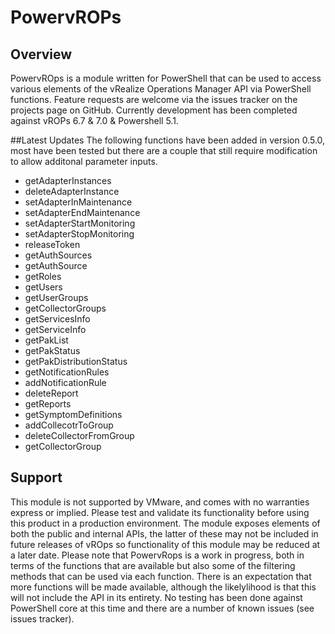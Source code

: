 # PowervROPs

## Overview
PowervROps is a module written for PowerShell that can be used to access various elements of the vRealize Operations Manager API via PowerShell functions.
Feature requests are welcome via the issues tracker on the projects page on GitHub.
Currently development has been completed against vROPs 6.7 & 7.0 & Powershell 5.1.

##Latest Updates
The following functions have been added in version 0.5.0, most have been tested but there are a couple that still require modification to allow additonal parameter inputs.

- getAdapterInstances
- deleteAdapterInstance
- setAdapterInMaintenance
- setAdapterEndMaintenance
- setAdapterStartMonitoring
- setAdapterStopMonitoring
- releaseToken
- getAuthSources
- getAuthSource
- getRoles
- getUsers
- getUserGroups
- getCollectorGroups
- getServicesInfo
- getServiceInfo 
- getPakList
- getPakStatus
- getPakDistributionStatus
- getNotificationRules
- addNotificationRule
- deleteReport
- getReports
- getSymptomDefinitions
- addCollecotrToGroup
- deleteCollectorFromGroup
- getCollectorGroup

## Support
This module is not supported by VMware, and comes with no warranties express or implied. Please test and validate its functionality before using this product in a production environment. The module exposes elements of both the public and internal APIs, the latter of these may not be included in future releases of vROps so functionality of this module may be reduced at a later date.
Please note that PowervRops is a work in progress, both in terms of the functions that are available but also some of the filtering methods that can be used via each function. There is an expectation that more functions will be made available, although the likelylihood is that this will not include the API in its entirety.
No testing has been done against PowerShell core at this time and there are a number of known issues (see issues tracker).